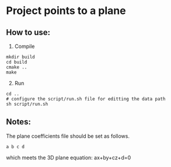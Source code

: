 # Project points to a plane

## How to use:

1. Compile
```
mkdir build
cd build
cmake ..
make 
```

2. Run
```
cd ..
# configure the script/run.sh file for editting the data path
sh script/run.sh
```


## Notes:
The plane coefficients file should be set as follows.

```
a b c d
```

which meets the 3D plane equation: ax+by+cz+d=0